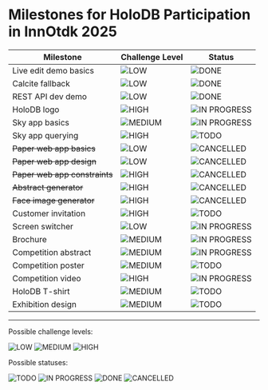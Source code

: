 # Milestones for HoloDB Participation in InnOtdk 2025

| Milestone | Challenge Level | Status |
| --- | --- | --- |
| Live edit demo basics | ![LOW](https://img.shields.io/badge/LOW-lightgray) | ![DONE](https://img.shields.io/badge/DONE-green) |
| Calcite fallback | ![LOW](https://img.shields.io/badge/LOW-lightgray) | ![DONE](https://img.shields.io/badge/DONE-green) |
| REST API dev demo | ![LOW](https://img.shields.io/badge/LOW-lightgray) | ![DONE](https://img.shields.io/badge/DONE-green) |
| HoloDB logo | ![HIGH](https://img.shields.io/badge/HIGH-red) | ![IN PROGRESS](https://img.shields.io/badge/IN_PROGRESS-blue) |
| Sky app basics | ![MEDIUM](https://img.shields.io/badge/MEDIUM-yellow) | ![IN PROGRESS](https://img.shields.io/badge/IN_PROGRESS-blue) |
| Sky app querying | ![HIGH](https://img.shields.io/badge/HIGH-red) | ![TODO](https://img.shields.io/badge/TODO-gray) |
| ~~Paper web app basics~~ | ![LOW](https://img.shields.io/badge/LOW-lightgray) | ![CANCELLED](https://img.shields.io/badge/CANCELLED-saddlebrown) |
| ~~Paper web app design~~ | ![LOW](https://img.shields.io/badge/LOW-lightgray) | ![CANCELLED](https://img.shields.io/badge/CANCELLED-saddlebrown) |
| ~~Paper web app constraints~~ | ![HIGH](https://img.shields.io/badge/HIGH-red) | ![CANCELLED](https://img.shields.io/badge/CANCELLED-saddlebrown) |
| ~~Abstract generator~~ | ![HIGH](https://img.shields.io/badge/HIGH-red) | ![CANCELLED](https://img.shields.io/badge/CANCELLED-saddlebrown) |
| ~~Face image generator~~ | ![HIGH](https://img.shields.io/badge/HIGH-red) | ![CANCELLED](https://img.shields.io/badge/CANCELLED-saddlebrown) |
| Customer invitation | ![HIGH](https://img.shields.io/badge/HIGH-red) | ![TODO](https://img.shields.io/badge/TODO-gray) |
| Screen switcher | ![LOW](https://img.shields.io/badge/LOW-lightgray) | ![IN PROGRESS](https://img.shields.io/badge/IN_PROGRESS-blue) |
| Brochure | ![MEDIUM](https://img.shields.io/badge/MEDIUM-yellow) | ![IN PROGRESS](https://img.shields.io/badge/IN_PROGRESS-blue) |
| Competition abstract | ![MEDIUM](https://img.shields.io/badge/MEDIUM-yellow) | ![IN PROGRESS](https://img.shields.io/badge/IN_PROGRESS-blue) |
| Competition poster | ![MEDIUM](https://img.shields.io/badge/MEDIUM-yellow) | ![TODO](https://img.shields.io/badge/TODO-gray) |
| Competition video | ![HIGH](https://img.shields.io/badge/HIGH-red) | ![IN PROGRESS](https://img.shields.io/badge/IN_PROGRESS-blue) |
| HoloDB T-shirt | ![MEDIUM](https://img.shields.io/badge/MEDIUM-red) | ![TODO](https://img.shields.io/badge/TODO-gray) |
| Exhibition design | ![MEDIUM](https://img.shields.io/badge/MEDIUM-red) | ![TODO](https://img.shields.io/badge/TODO-gray) |

---

Possible challenge levels:

![LOW](https://img.shields.io/badge/LOW-lightgray)
![MEDIUM](https://img.shields.io/badge/MEDIUM-yellow)
![HIGH](https://img.shields.io/badge/HIGH-red)

Possible statuses:

![TODO](https://img.shields.io/badge/TODO-gray)
![IN PROGRESS](https://img.shields.io/badge/IN_PROGRESS-blue)
![DONE](https://img.shields.io/badge/DONE-green)
![CANCELLED](https://img.shields.io/badge/CANCELLED-saddlebrown)
